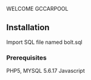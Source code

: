 WELCOME GCCARPOOL

## Installation
Import SQL file named bolt.sql


### Prerequisites

PHP5,
MYSQL 5.6.17
Javascript
